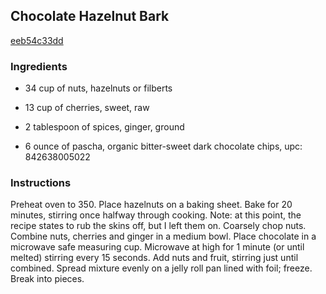 ## Chocolate Hazelnut Bark

[eeb54c33dd](http://www.food.com/recipe/chocolate-hazelnut-bark-463889)

### Ingredients

 - 34 cup of nuts, hazelnuts or filberts

 - 13 cup of cherries, sweet, raw

 - 2 tablespoon of spices, ginger, ground

 - 6 ounce of pascha, organic bitter-sweet dark chocolate chips, upc: 842638005022

### Instructions

Preheat oven to 350. Place hazelnuts on a baking sheet. Bake for 20 minutes, stirring once halfway through cooking. Note: at this point, the recipe states to rub the skins off, but I left them on. Coarsely chop nuts. Combine nuts, cherries and ginger in a medium bowl. Place chocolate in a microwave safe measuring cup. Microwave at high for 1 minute (or until melted) stirring every 15 seconds. Add nuts and fruit, stirring just until combined. Spread mixture evenly on a jelly roll pan lined with foil; freeze. Break into pieces.